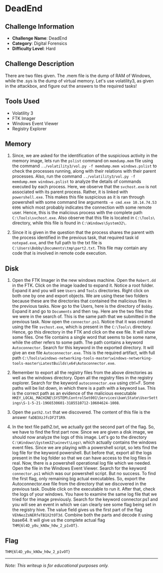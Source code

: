 # DeadEnd

## Challenge Information
- **Challenge Name**: DeadEnd
- **Category**: Digital Forensics
- **Difficulty Level**: Hard

## Challenge Description
There are two files given. The .mem file is the dump of RAM of Windows, while the .sys is the dump of virtual memory. Let's use volatility3, as given in the attackbox, and figure out the answers to the required tasks!

## Tools Used
- Volatility 3
- FTK Imager
- Windows Event Viewer
- Registry Explorer

## Memory

1. Since, we are asked for the identification of the suspicious activity in the memory image, lets run the `pslist` command on `memdump.mem` file using the command `../volatility3/vol.py -f memdump.mem windows.pslist` to check the processes running, along with their relations with their parent processes. Also, run the command `../volatility3/vol.py -f memdump.mem windows.pslist` to analyze the details of commands executed by each process. Here, we observe that the `svchost.exe` is not associated with its parent process. Rather, it is linked with `powershell.exe`. This makes this file suspicious as it is ran through powershell with some command line arguments `-e cmd.exe 10.14.74.53 6996` which most probably indicates the connection with some remote user. Hence, this is the malicious process with the complete path `C:\Tools\svchost.exe`. Also observe that this file is located in `C:\Tools\` directory, while this file is found in `C:\Windows\System32\`.

2. Since it is given in the question that the process shares the parent with the process identified in the previous task, that required task id `notepad.exe`, and the full path to the txt file is `C:\Users\Bobby\Documents\tmp\part2.txt`. This file may contain any code that is involved in remote code execution.

## Disk

1. Open the FTK Imager in the new windows machine. Open the `Robert.dd` in the FTK. Click on the image loaded to expand it. Notice a root folder. Expand it and you will see `Users` and `Tools` directories. Right click on both one by one and export objects. We are using these two folders because these are the directories that contained the malicious files in the previous tasks. Now go to the Users, here is the directory of `Bobby`. Expand it and go to `Documents` and then `tmp`. Here are the two files that we were in the search of. This is the same path that we submitted in the previous task. Now open the `connector.ps1`. Notice that it was created using the file `svchost.exe`, which is present in the `C:\Tools\` directory. Hence, go this directory in the FTK and click on the exe file. It will show some files. One file contains a single word that seems to be some name, while the other refers to some path. The path contains a keyword `Autoconnector`. Search for this keyword in the exported directory. It will give an exe file `Autoconnector.exe`. This is the required artifact, with full path `C:\Tools\windows-networking-tools-master\windows-networking-tools-master\LatestBuilds\x64\Autoconnector.exe`.

2. Remember to export all the registry files from the above directories as well as the windows directory. Open all the registry files in the registry explorer. Search for the keyword `autoconnector.exe` using ctrl+F. Some paths will be list down, in which there is a path with a keyword `bam`. This is the correct path as an evidence of the malicious executable `HKEY_LOCAL_MACHINE\SYSTEM\ControlSet001\Services\bam\State\UserSettings\S-1-5-21-1966530601-3185510712-10604624-1008`.

3. Open the `path2.txt` that we discovered. The content of this file is the answer `faDB3XzJfcDF2T1R9`.

4. In the text file path2.txt, we actually got the second part of the flag. So, we have to find the first part now. Since we are given a disk image, we should now analyze the logs of this image. Let's go to the directory `C:\Windows\System32\winevt\Logs\` which actually contains the windows event files. Since we are playing with a powershell script, so lets find the log file for the keyword powershell. But before that, export all the logs present in the log folder so that we can have access to the log files in real. Now, there is a powershell operational log file which we needed. Open the file in the Windows Event Viewer. Search for the keyword `connector.ps1` which was our powershell script. But no success. To find the first flag, only remaining big actual executables. So, export the Autoconnector.exe file from the directory that we discovered in the previous task. Double click on the executable to run it. After that, check the logs of your windows. You have to examine the same log file that we tried for the image previously. Search for the keyword connector.ps1 and you will see an event in which we can clearly see some flag being set in the registry hive. The value field gives us the first part of the flag `VEhNezZsNERfeTB1X2tOT3d`. Combine both the parts and decode it using base64. It will give us the complete actual flag `THM{6l4D_y0u_kNOw_h0w_2_p1vOT}`.

## Flag
`THM{6l4D_y0u_kNOw_h0w_2_p1vOT}`

---
*Note: This writeup is for educational purposes only.*

